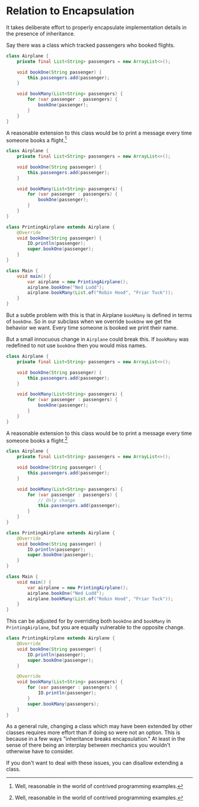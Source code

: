 # Relation to Encapsulation

It takes deliberate effort to properly encapsulate implementation details
in the presence of inheritance.

Say there was a class which tracked passengers who booked flights.

```java
class Airplane {
    private final List<String> passengers = new ArrayList<>();

    void bookOne(String passenger) {
        this.passengers.add(passenger);
    }

    void bookMany(List<String> passengers) {
        for (var passenger : passengers) {
            bookOne(passenger);
        }
    }
}
```

A reasonable extension to this class would be to print a message every time someone books a flight.[^well]

```java
class Airplane {
    private final List<String> passengers = new ArrayList<>();

    void bookOne(String passenger) {
        this.passengers.add(passenger);
    }

    void bookMany(List<String> passengers) {
        for (var passenger : passengers) {
            bookOne(passenger);
        }
    }
}

class PrintingAirplane extends Airplane {
    @Override
    void bookOne(String passenger) {
        IO.println(passenger);
        super.bookOne(passenger);
    }
}

class Main {
    void main() {
        var airplane = new PrintingAirplane();
        airplane.bookOne("Ned Ludd");
        airplane.bookMany(List.of("Robin Hood", "Friar Tuck"));
    }
}
```

But a subtle problem with this is that in Airplane `bookMany` is defined in terms of `bookOne`.
So in our subclass when we override `bookOne` we get the behavior we want. Every time someone is booked
we print their name.

But a small innocuous change in `Airplane` could break this. If `bookMany` was redefined to not
use `bookOne` then you would miss names.

```java
class Airplane {
    private final List<String> passengers = new ArrayList<>();

    void bookOne(String passenger) {
        this.passengers.add(passenger);
    }

    void bookMany(List<String> passengers) {
        for (var passenger : passengers) {
            bookOne(passenger);
        }
    }
}
```

A reasonable extension to this class would be to print a message every time someone books a flight.[^well]

```java
class Airplane {
    private final List<String> passengers = new ArrayList<>();

    void bookOne(String passenger) {
        this.passengers.add(passenger);
    }

    void bookMany(List<String> passengers) {
        for (var passenger : passengers) {
            // Only change
            this.passengers.add(passenger);
        }
    }
}

class PrintingAirplane extends Airplane {
    @Override
    void bookOne(String passenger) {
        IO.println(passenger);
        super.bookOne(passenger);
    }
}

class Main {
    void main() {
        var airplane = new PrintingAirplane();
        airplane.bookOne("Ned Ludd");
        airplane.bookMany(List.of("Robin Hood", "Friar Tuck"));
    }
}
```

This can be adjusted for by overriding both `bookOne` and `bookMany` in `PrintingAirplane`, but you are equally vulnerable to the opposite change.

```java
class PrintingAirplane extends Airplane {
    @Override
    void bookOne(String passenger) {
        IO.println(passenger);
        super.bookOne(passenger);
    }

    @Override
    void bookMany(List<String> passengers) {
        for (var passenger : passengers) {
            IO.println(passenger);
        }
        super.bookMany(passengers);
    }
}
```

As a general rule, changing a class which may have been extended by other classes requires more effort than if doing so were not an option. This is because in a few ways "inheritance breaks encapsulation."
At least in the sense of there being an interplay between mechanics you wouldn't otherwise have to consider.

If you don't want to deal with these issues, you can disallow extending a class.

[^well]: Well, reasonable in the world of contrived programming examples.